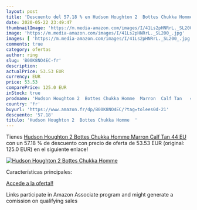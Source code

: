```yaml
---
layout: post
title: 'Descuento del 57.18 % en Hudson Houghton 2  Bottes Chukka Homme  '
date: 2020-05-22 23:49:47
thumbnailImage: 'https://m.media-amazon.com/images/I/41Ls2pHNRrL._SL200_.jpg'
image: 'https://m.media-amazon.com/images/I/41Ls2pHNRrL._SL200_.jpg'
images: [ 'https://m.media-amazon.com/images/I/41Ls2pHNRrL._SL200_.jpg' ]
comments: true
category: ofertas
author: ring
slug: 'B00K8NO4EC-fr'
description:
actualPrice: 53.53 EUR
currency: EUR
price: 53.53
comparePrice: 125.0 EUR
inStock: true
prodname: 'Hudson Houghton 2  Bottes Chukka Homme  Marron  Calf Tan   44 EU'
country: 'fr'
buyurl: 'https://www.amazon.fr/dp/B00K8NO4EC/?tag=tolees0d-21'
descuento: '57.18'
titulo: 'Hudson Houghton 2  Bottes Chukka Homme  '
---
```


Tienes [Hudson Houghton 2  Bottes Chukka Homme  Marron  Calf Tan   44 EU](https://www.amazon.fr/dp/B00K8NO4EC/?tag=tolees0d-21) con un 57.18 % de descuento con precio de oferta de 53.53 EUR (original: 125.0 EUR) en el siguiente enlace!

[![Hudson Houghton 2  Bottes Chukka Homme  ](https://m.media-amazon.com/images/I/41Ls2pHNRrL._SL200_.jpg)](https://www.amazon.fr/dp/B00K8NO4EC/?tag=tolees0d-21)

Características principales:


[Accede a la oferta!!](https://www.amazon.fr/dp/B00K8NO4EC/?tag=tolees0d-21)

Links participate in Amazon Associate program and might generate a comission on qualifying sales


